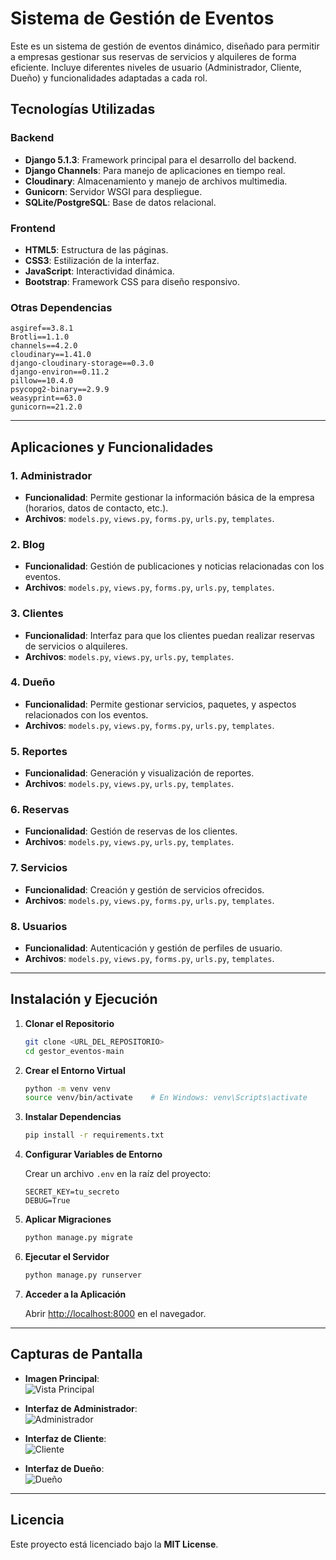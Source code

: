 
# Sistema de Gestión de Eventos

Este es un sistema de gestión de eventos dinámico, diseñado para permitir a empresas gestionar sus reservas de servicios y alquileres de forma eficiente. Incluye diferentes niveles de usuario (Administrador, Cliente, Dueño) y funcionalidades adaptadas a cada rol.

## Tecnologías Utilizadas

### Backend
- **Django 5.1.3**: Framework principal para el desarrollo del backend.
- **Django Channels**: Para manejo de aplicaciones en tiempo real.
- **Cloudinary**: Almacenamiento y manejo de archivos multimedia.
- **Gunicorn**: Servidor WSGI para despliegue.
- **SQLite/PostgreSQL**: Base de datos relacional.
  
### Frontend
- **HTML5**: Estructura de las páginas.
- **CSS3**: Estilización de la interfaz.
- **JavaScript**: Interactividad dinámica.
- **Bootstrap**: Framework CSS para diseño responsivo.

### Otras Dependencias
```
asgiref==3.8.1
Brotli==1.1.0
channels==4.2.0
cloudinary==1.41.0
django-cloudinary-storage==0.3.0
django-environ==0.11.2
pillow==10.4.0
psycopg2-binary==2.9.9
weasyprint==63.0
gunicorn==21.2.0
```

---

## Aplicaciones y Funcionalidades

### 1. **Administrador**
- **Funcionalidad**: Permite gestionar la información básica de la empresa (horarios, datos de contacto, etc.).
- **Archivos**: `models.py`, `views.py`, `forms.py`, `urls.py`, `templates`.

### 2. **Blog**
- **Funcionalidad**: Gestión de publicaciones y noticias relacionadas con los eventos.
- **Archivos**: `models.py`, `views.py`, `forms.py`, `urls.py`, `templates`.

### 3. **Clientes**
- **Funcionalidad**: Interfaz para que los clientes puedan realizar reservas de servicios o alquileres.
- **Archivos**: `models.py`, `views.py`, `urls.py`, `templates`.

### 4. **Dueño**
- **Funcionalidad**: Permite gestionar servicios, paquetes, y aspectos relacionados con los eventos.
- **Archivos**: `models.py`, `views.py`, `forms.py`, `urls.py`, `templates`.

### 5. **Reportes**
- **Funcionalidad**: Generación y visualización de reportes.
- **Archivos**: `models.py`, `views.py`, `urls.py`, `templates`.

### 6. **Reservas**
- **Funcionalidad**: Gestión de reservas de los clientes.
- **Archivos**: `models.py`, `views.py`, `urls.py`, `templates`.

### 7. **Servicios**
- **Funcionalidad**: Creación y gestión de servicios ofrecidos.
- **Archivos**: `models.py`, `views.py`, `forms.py`, `urls.py`, `templates`.

### 8. **Usuarios**
- **Funcionalidad**: Autenticación y gestión de perfiles de usuario.
- **Archivos**: `models.py`, `views.py`, `forms.py`, `urls.py`, `templates`.

---

## Instalación y Ejecución

1. **Clonar el Repositorio**

   ```bash
   git clone <URL_DEL_REPOSITORIO>
   cd gestor_eventos-main
   ```

2. **Crear el Entorno Virtual**

   ```bash
   python -m venv venv
   source venv/bin/activate    # En Windows: venv\Scripts\activate
   ```

3. **Instalar Dependencias**

   ```bash
   pip install -r requirements.txt
   ```

4. **Configurar Variables de Entorno**

   Crear un archivo `.env` en la raíz del proyecto:

   ```env
   SECRET_KEY=tu_secreto
   DEBUG=True
   ```

5. **Aplicar Migraciones**

   ```bash
   python manage.py migrate
   ```

6. **Ejecutar el Servidor**

   ```bash
   python manage.py runserver
   ```

7. **Acceder a la Aplicación**

   Abrir [http://localhost:8000](http://localhost:8000) en el navegador.

---

## Capturas de Pantalla

- **Imagen Principal**:  
  ![Vista Principal](https://i.imgur.com/ejemplo_principal.png)

- **Interfaz de Administrador**:  
  ![Administrador](https://github.com/usuario/repositorio/blob/main/static/images/admin.png)

- **Interfaz de Cliente**:  
  ![Cliente](https://res.cloudinary.com/tu_cuenta/image/upload/v123456789/cliente.png)

- **Interfaz de Dueño**:  
  ![Dueño](https://i.imgur.com/ejemplo_dueño.png)

---

## Licencia

Este proyecto está licenciado bajo la **MIT License**.
